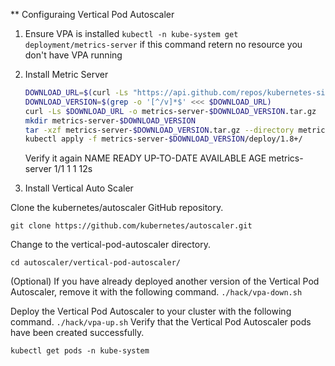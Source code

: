 ** Configuraing Vertical Pod Autoscaler

1. Ensure VPA is installed
    `kubectl -n kube-system get deployment/metrics-server`
    if this command retern no resource you don't have VPA running

2. Install Metric Server
    ```bash
    DOWNLOAD_URL=$(curl -Ls "https://api.github.com/repos/kubernetes-sigs/metrics-server/releases/latest" | jq -r .tarball_url)
    DOWNLOAD_VERSION=$(grep -o '[^/v]*$' <<< $DOWNLOAD_URL)
    curl -Ls $DOWNLOAD_URL -o metrics-server-$DOWNLOAD_VERSION.tar.gz
    mkdir metrics-server-$DOWNLOAD_VERSION
    tar -xzf metrics-server-$DOWNLOAD_VERSION.tar.gz --directory metrics-server-$DOWNLOAD_VERSION --strip-components 1
    kubectl apply -f metrics-server-$DOWNLOAD_VERSION/deploy/1.8+/

    ```
    Verify it again
NAME             READY   UP-TO-DATE   AVAILABLE   AGE
metrics-server   1/1     1            1           12s


3. Install Vertical Auto Scaler

Clone the kubernetes/autoscaler GitHub repository.

`git clone https://github.com/kubernetes/autoscaler.git`

Change to the vertical-pod-autoscaler directory.

`cd autoscaler/vertical-pod-autoscaler/`

(Optional) If you have already deployed another version of the Vertical Pod Autoscaler, remove it with the following command.
`./hack/vpa-down.sh`

Deploy the Vertical Pod Autoscaler to your cluster with the following command.
`./hack/vpa-up.sh`
Verify that the Vertical Pod Autoscaler pods have been created successfully.

`kubectl get pods -n kube-system`